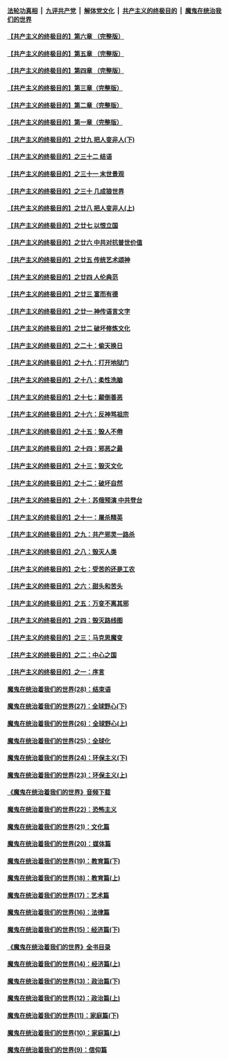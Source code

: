 ####  [法轮功真相](../../../../basic/blob/master/README.md?t=01280839) &nbsp;|&nbsp; [九评共产党](../../../../9ping.md/blob/master/README.md?t=01280839) &nbsp;|&nbsp; [解体党文化](../../../../jtdwh.md/blob/master/README.md?t=01280839)  &nbsp;|&nbsp; [共产主义的终极目的](../../../../gczydzjmd.md/blob/master/README.md?t=01280839) &nbsp;|&nbsp; [魔鬼在统治我们的世界](../../../../mgztzwmdsj.md/blob/master/README.md?t=01280839) 

#### [【共产主义的终极目的】第六章 （完整版）](../pages/nsc422/n11428913.md?t=01280839) 

#### [【共产主义的终极目的】第五章 （完整版）](../pages/nsc422/n11428912.md?t=01280839) 

#### [【共产主义的终极目的】第四章 （完整版）](../pages/nsc422/n11428907.md?t=01280839) 

#### [【共产主义的终极目的】第三章（完整版）](../pages/nsc422/n11428848.md?t=01280839) 

#### [【共产主义的终极目的】第二章（完整版）](../pages/nsc422/n11428831.md?t=01280839) 

#### [【共产主义的终极目的】第一章（完整版）](../pages/nsc422/n11417651.md?t=01280839) 

#### [【共产主义的终极目的】之廿九 把人变非人(下)](../pages/nsc422/n11344140.md?t=01280839) 

#### [【共产主义的终极目的】之三十二 结语](../pages/nsc422/n11360535.md?t=01280839) 

#### [【共产主义的终极目的】之三十一 末世景观](../pages/nsc422/n11351129.md?t=01280839) 

#### [【共产主义的终极目的】之三十 几成狼世界](../pages/nsc422/n11348280.md?t=01280839) 

#### [【共产主义的终极目的】之廿八 把人变非人(上)](../pages/nsc422/n11340492.md?t=01280839) 

#### [【共产主义的终极目的】之廿七 以恨立国](../pages/nsc422/n11336944.md?t=01280839) 

#### [【共产主义的终极目的】之廿六 中共对抗普世价值](../pages/nsc422/n11324785.md?t=01280839) 

#### [【共产主义的终极目的】之廿五 传统艺术颂神](../pages/nsc422/n11296396.md?t=01280839) 

#### [【共产主义的终极目的】之廿四 人伦典范](../pages/nsc422/n11296397.md?t=01280839) 

#### [【共产主义的终极目的】之廿三 富而有德](../pages/nsc422/n11283598.md?t=01280839) 

#### [【共产主义的终极目的】之廿一 神传语言文字](../pages/nsc422/n11263265.md?t=01280839) 

#### [【共产主义的终极目的】之廿二 破坏修炼文化](../pages/nsc422/n11245728.md?t=01280839) 

#### [【共产主义的终极目的】之二十：偷天换日](../pages/nsc422/n11238846.md?t=01280839) 

#### [【共产主义的终极目的】之十九：打开地狱门](../pages/nsc422/n11206376.md?t=01280839) 

#### [【共产主义的终极目的】之十八：柔性洗脑](../pages/nsc422/n11199994.md?t=01280839) 

#### [【共产主义的终极目的】之十七：颠倒善恶](../pages/nsc422/n11179782.md?t=01280839) 

#### [【共产主义的终极目的】之十六：反神骂祖宗](../pages/nsc422/n11166798.md?t=01280839) 

#### [【共产主义的终极目的】之十五：毁人不倦](../pages/nsc422/n11166792.md?t=01280839) 

#### [【共产主义的终极目的】之十四：邪恶之最](../pages/nsc422/n11150249.md?t=01280839) 

#### [【共产主义的终极目的】之十三：毁灭文化](../pages/nsc422/n11135227.md?t=01280839) 

#### [【共产主义的终极目的】之十二：破坏自然](../pages/nsc422/n11135214.md?t=01280839) 

#### [【共产主义的终极目的】之十：苏俄预演 中共登台](../pages/nsc422/n11118424.md?t=01280839) 

#### [【共产主义的终极目的】之十一：屠杀精英](../pages/nsc422/n11118442.md?t=01280839) 

#### [【共产主义的终极目的】之九：共产邪灵一路杀](../pages/nsc422/n11114139.md?t=01280839) 

#### [【共产主义的终极目的】之八：毁灭人类](../pages/nsc422/n11108503.md?t=01280839) 

#### [【共产主义的终极目的】之七：受苦的还是工农](../pages/nsc422/n11101809.md?t=01280839) 

#### [【共产主义的终极目的】之六：甜头和苦头](../pages/nsc422/n11096971.md?t=01280839) 

#### [【共产主义的终极目的】之五：万变不离其邪](../pages/nsc422/n11091285.md?t=01280839) 

#### [【共产主义的终极目的】之四：毁灭路线图](../pages/nsc422/n11086284.md?t=01280839) 

#### [【共产主义的终极目的】之三：马克思魔变](../pages/nsc422/n11061941.md?t=01280839) 

#### [【共产主义的终极目的】之二：中心之国](../pages/nsc422/n11047728.md?t=01280839) 

#### [【共产主义的终极目的】之一：序言](../pages/nsc422/n11086077.md?t=01280839) 

#### [魔鬼在统治着我们的世界(28)：结束语](../pages/nsc422/n10936246.md?t=01280839) 

#### [魔鬼在统治着我们的世界(27)：全球野心(下)](../pages/nsc422/n10928319.md?t=01280839) 

#### [魔鬼在统治着我们的世界(26)：全球野心(上)](../pages/nsc422/n10900318.md?t=01280839) 

#### [魔鬼在统治着我们的世界(25)：全球化](../pages/nsc422/n10788205.md?t=01280839) 

#### [魔鬼在统治着我们的世界(24)：环保主义(下)](../pages/nsc422/n10695307.md?t=01280839) 

#### [魔鬼在统治着我们的世界(23)：环保主义(上)](../pages/nsc422/n10688613.md?t=01280839) 

#### [《魔鬼在统治着我们的世界》音频下载](../pages/nsc422/n10635553.md?t=01280839) 

#### [魔鬼在统治着我们的世界(22)：恐怖主义](../pages/nsc422/n10614727.md?t=01280839) 

#### [魔鬼在统治着我们的世界(21)：文化篇](../pages/nsc422/n10597706.md?t=01280839) 

#### [魔鬼在统治着我们的世界(20)：媒体篇](../pages/nsc422/n10586579.md?t=01280839) 

#### [魔鬼在统治着我们的世界(19)：教育篇(下)](../pages/nsc422/n10564808.md?t=01280839) 

#### [魔鬼在统治着我们的世界(18)：教育篇(上)](../pages/nsc422/n10526970.md?t=01280839) 

#### [魔鬼在统治着我们的世界(17)：艺术篇](../pages/nsc422/n10499093.md?t=01280839) 

#### [魔鬼在统治着我们的世界(16)：法律篇](../pages/nsc422/n10485969.md?t=01280839) 

#### [魔鬼在统治着我们的世界(15)：经济篇(下)](../pages/nsc422/n10469975.md?t=01280839) 

#### [《魔鬼在统治着我们的世界》全书目录](../pages/nsc422/n10464261.md?t=01280839) 

#### [魔鬼在统治着我们的世界(14)：经济篇(上)](../pages/nsc422/n10457370.md?t=01280839) 

#### [魔鬼在统治着我们的世界(13)：政治篇(下)](../pages/nsc422/n10448270.md?t=01280839) 

#### [魔鬼在统治着我们的世界(12)：政治篇(上)](../pages/nsc422/n10444576.md?t=01280839) 

#### [魔鬼在统治着我们的世界(11)：家庭篇(下)](../pages/nsc422/n10440961.md?t=01280839) 

#### [魔鬼在统治着我们的世界(10)：家庭篇(上)](../pages/nsc422/n10435448.md?t=01280839) 

#### [魔鬼在统治着我们的世界(9)：信仰篇](../pages/nsc422/n10432159.md?t=01280839) 

